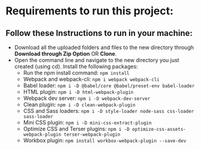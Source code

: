 # Requirements to run this project:

## Follow these Instructions to run in your machine:

* Download all the uploaded folders and files to the new directory through __Download through Zip Option__ OR __Clone__.
* Open the command line and navigate to the new directory you just created (using cd). Install the following 
  packages:
    * Run the npm install command: `npm install`
    * Webpack and webpack-cli: `npm i webpack webpack-cli`
    * Babel loader: `npm i -D @babel/core @babel/preset-env babel-loader`
    * HTML plugin: `npm i -D html-webpack-plugin`
    * Webpack dev server: `npm i -D webpack-dev-server`
    * Clean plugin: `npm i -D clean-webpack-plugin`
    * CSS and Sass loaders: `npm i -D style-loader node-sass css-loader sass-loader`
    * Mini CSS plugin: `npm i -D mini-css-extract-plugin`
    * Optimize CSS and Terser plugins: `npm i -D optimize-css-assets-webpack-plugin terser-webpack-plugin`
    * Workbox plugin: `npm install workbox-webpack-plugin --save-dev`
